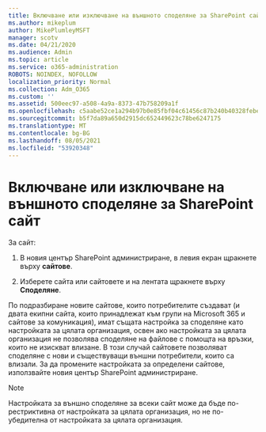 ```yaml
---
title: Включване или изключване на външното споделяне за SharePoint сайт
ms.author: mikeplum
author: MikePlumleyMSFT
manager: scotv
ms.date: 04/21/2020
ms.audience: Admin
ms.topic: article
ms.service: o365-administration
ROBOTS: NOINDEX, NOFOLLOW
localization_priority: Normal
ms.collection: Adm_O365
ms.custom: ''
ms.assetid: 500eec97-a508-4a9a-8373-47b758209a1f
ms.openlocfilehash: c5aabe52ce1a294b97b0e85fbf04c61456c87b240b40328febe1634aad1a17c6
ms.sourcegitcommit: b5f7da89a650d2915dc652449623c78be6247175
ms.translationtype: MT
ms.contentlocale: bg-BG
ms.lasthandoff: 08/05/2021
ms.locfileid: "53920348"
---
```

# <a name="turn-external-sharing-on-or-off-for-a-sharepoint-site"></a>Включване или изключване на външното споделяне за SharePoint сайт

За сайт:
  
1. В новия център SharePoint администриране, в левия екран щракнете върху **сайтове**.
    
2. Изберете сайта или сайтовете и на лентата щракнете върху **Споделяне**.
    
По подразбиране новите сайтове, които потребителите създават (и двата екипни сайта, които принадлежат към групи на Microsoft 365 и сайтове за комуникация), имат същата настройка за споделяне като настройката за цялата организация, освен ако настройката за цялата организация не позволява споделяне на файлове с помощта на връзки, които не изискват влизане. В този случай сайтовете позволяват споделяне с нови и съществуващи външни потребители, които са влизали. За да промените настройката за определени сайтове, използвайте новия център SharePoint администриране.
  
> [!NOTE]
> Настройката за външно споделяне за всеки сайт може да бъде по-рестриктивна от настройката за цялата организация, но не по-убедителна от настройката за цялата организация. 
  

